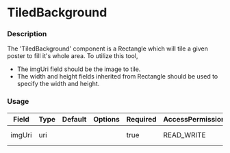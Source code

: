 # TiledBackground

### Description
The 'TiledBackground' component is a Rectangle which will tile a given poster to fill it's whole area. 
To utilize this tool,
 - The imgUri field should be the image to tile.
 - The width and height fields inherited from Rectangle should be used to specify the width and height. 

### Usage
| Field | Type | Default | Options | Required | AccessPermission | Description |
| ----------- | ----------- | ----------- | ----------- | ----------- | ----------- | ----------- |
| imgUri | uri | | | true | READ_WRITE | The uri of the image. |
